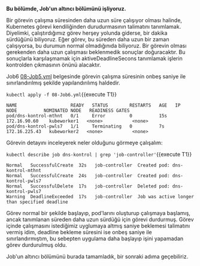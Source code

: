 
**Bu bölümde, Job'un altıncı bölümünü işliyoruz.**


Bir görevin çalışma süresinden daha uzun süre çalışıyor olması halinde, Kubernetes görevi kendiliğinden durudurmasının talimatını tanımlamak. Diyelimki, çalıştırdığımız görev herşey yolunda giderse, bir dakika sürdüğünü biliyoruz. Eğer görev, bu süreden daha uzun bir zaman çalışıyorsa, bu durumun normal olmadığınıda biliyoruz. Bir görevin olması gerekenden daha uzun çalışması beklenmedik sonuçlar doğuracaktır. Bu sonuçlarla karşılaşmamak için aktiveDeadlineSecons tanımlamak işlerin kontrolden çıkmasının önünü alacaktır.


Job6 [08-Job5.yml](./assets/08-Job6.yml) belgesinde görevin çalışma süresinin onbeş saniye ile sınırlandırılmış şekilde yapılandırılımş haldedir. 

`kubectl apply -f 08-Job6.yml`{{execute T1}}

```
NAME                    READY   STATUS        RESTARTS   AGE   IP              NODE          NOMINATED NODE   READINESS GATES
pod/dns-kontrol-mthnt   0/1     Error         0          15s   172.16.90.60    kubeworker1   <none>           <none>
pod/dns-kontrol-pwls7   1/1     Terminating   0          7s    172.16.225.43   kubeworker2   <none>           <none>
```

Görevin detayını inceleyerek neler olduğunu görmeye çalışalım:

`kubectl describe job dns-kontrol | grep 'job-controller'`{{execute T1}}

```
Normal   SuccessfulCreate  32s   job-controller  Created pod: dns-kontrol-mthnt
Normal   SuccessfulCreate  24s   job-controller  Created pod: dns-kontrol-pwls7
Normal   SuccessfulDelete  17s   job-controller  Deleted pod: dns-kontrol-pwls7
Warning  DeadlineExceeded  17s   job-controller  Job was active longer than specified deadline
```
Görev normal bir şekilde başlayıp, pod'larını oluşturup çalışmaya başlamış, ancak tanımlanan süreden daha uzun sürdüğü için görevi durdurmuş. Görev içinde çalışmasını istediğimiz uyglumaya altmış saniye beklemesi talimatını vermiş idim, deadline bekleme süresini ise onbeş saniye ile sınırlandırmıştım, bu sebepten uygulama daha başlayıp işini yapamadan görev durdurulmuş oldu.

Job'un altıncı bölümünü burada tamamladık, bir sonraki adıma geçebiliriz.